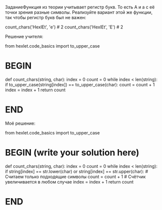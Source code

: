 ЗаданиеФункция из теории учитывает регистр букв. То есть A и a с её точки зрения разные символы. Реализуйте вариант этой же функции, так чтобы регистр букв был не важен:


count_chars('HexlEt', 'e') # 2
count_chars('HexlEt', 'E') # 2

Решение учителя:


from hexlet.code_basics import to_upper_case


# BEGIN
def count_chars(string, char):
	index = 0
    count = 0
    while index < len(string):
        if to_upper_case(string[index]) == to_upper_case(char):
            count = count + 1
    index = index + 1
    return count
# END

Моё решение:


from hexlet.code_basics import to_upper_case


# BEGIN (write your solution here)
def count_chars(string, char):
	index = 0
    count = 0
    while index < len(string):
        if string[index] == str.lower(char) or string[index] == str.upper(char):
            # Считаем только подходящие символы
            count = count + 1
        # Счётчик увеличивается в любом случае
        index = index + 1
    return count
# END